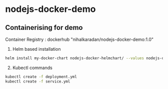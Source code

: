 # nodejs-docker-demo
## Containerising for demo
Container Registry : dockerhub "nihalkaradan/nodejs-docker-demo:1.0"

1. Helm based installation
```bash
helm install my-docker-chart nodejs-docker-helmchart/ --values nodejs-docker-helmchart/values.yaml 
```
2. Kubectl commands
```bash
kubectl create -f deployment.yml
kubectl create -f service.yml
```
